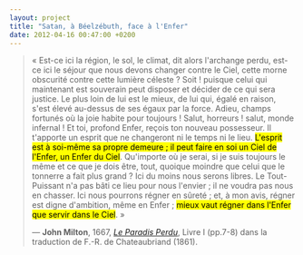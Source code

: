 ```yaml
---
layout: project
title: "Satan, à Béelzébuth, face à l'Enfer"
date: 2012-04-16 00:47:00 +0200
---
```

> &laquo;&nbsp;Est-ce ici la région, le sol, le climat, dit alors
> l'archange perdu, est-ce ici le séjour que nous devons changer
> contre le Ciel, cette morne obscurité contre cette lumière céleste ?
> Soit ! puisque celui qui maintenant est souverain peut disposer et
> décider de ce qui sera justice. Le plus loin de lui est le mieux, de
> lui qui, égalé en raison, s'est élevé au-dessus de ses égaux par la
> force. Adieu, champs fortunés où la joie habite pour toujours !
> Salut, horreurs !  salut, monde infernal ! Et toi, profond Enfer,
> reçois ton nouveau possesseur. Il t'apporte un esprit que ne
> changeront ni le temps ni le lieu. <mark>L'esprit est à soi-même sa
> propre demeure ; il peut faire en soi un Ciel de l'Enfer, un Enfer
> du Ciel</mark>. Qu'importe où je serai, si je suis toujours le même
> et ce que je dois être, tout, quoique moindre que celui que le
> tonnerre a fait plus grand ?  Ici du moins nous serons libres. Le
> Tout-Puissant n'a pas bâti ce lieu pour nous l'envier ; il ne voudra
> pas nous en chasser. Ici nous pourrons régner en sûreté ; et, à mon
> avis, régner est digne d'ambition, même en Enfer ; <mark>mieux vaut
> régner dans l'Enfer que servir dans le Ciel</mark>.&nbsp;&raquo;
>
> &mdash; <b>John Milton</b>, 1667, <a
> href="http://fr.wikisource.org/wiki/Le_Paradis_perdu"
> class="wikipedia" hreflang="fr"><em>Le Paradis Perdu</em></a>, Livre I
> (pp.7-8) dans la traduction de F.-R. de Chateaubriand (1861).
